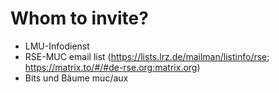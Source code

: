 # Whom to invite?

- LMU-Infodienst
- RSE-MUC email list (https://lists.lrz.de/mailman/listinfo/rse; https://matrix.to/#/#de-rse.org:matrix.org)
- Bits und Bäume muc/aux